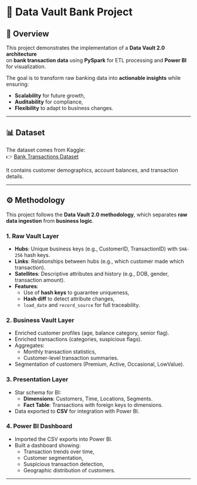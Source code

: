 # 🏦 Data Vault Bank Project

## 📌 Overview
This project demonstrates the implementation of a **Data Vault 2.0 architecture**  
on **bank transaction data** using **PySpark** for ETL processing and **Power BI** for visualization.  

The goal is to transform raw banking data into **actionable insights** while ensuring:
- **Scalability** for future growth,
- **Auditability** for compliance,
- **Flexibility** to adapt to business changes.

---

## 📊 Dataset
The dataset comes from Kaggle:  
👉 [Bank Transactions Dataset](https://www.kaggle.com/datasets/shivamb/bank-customer-segmentation)  

It contains customer demographics, account balances, and transaction details.  

---

## ⚙️ Methodology

This project follows the **Data Vault 2.0 methodology**, which separates **raw data ingestion** from **business logic**.

### 1. Raw Vault Layer
- **Hubs**: Unique business keys (e.g., CustomerID, TransactionID) with `SHA-256` hash keys.  
- **Links**: Relationships between hubs (e.g., which customer made which transaction).  
- **Satellites**: Descriptive attributes and history (e.g., DOB, gender, transaction amount).  
- **Features**: 
  - Use of **hash keys** to guarantee uniqueness,  
  - **Hash diff** to detect attribute changes,  
  - `load_date` and `record_source` for full traceability.

### 2. Business Vault Layer
- Enriched customer profiles (age, balance category, senior flag).  
- Enriched transactions (categories, suspicious flags).  
- Aggregates:
  - Monthly transaction statistics,  
  - Customer-level transaction summaries.  
- Segmentation of customers (Premium, Active, Occasional, LowValue).

### 3. Presentation Layer
- Star schema for BI:
  - **Dimensions**: Customers, Time, Locations, Segments.  
  - **Fact Table**: Transactions with foreign keys to dimensions.  
- Data exported to **CSV** for integration with Power BI.

### 4. Power BI Dashboard
- Imported the CSV exports into Power BI.  
- Built a dashboard showing:
  - Transaction trends over time,  
  - Customer segmentation,  
  - Suspicious transaction detection,  
  - Geographic distribution of customers.  

---



